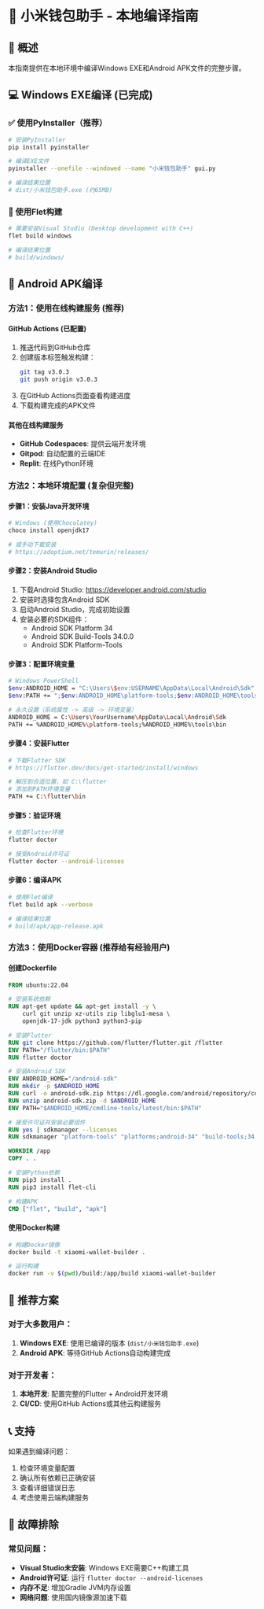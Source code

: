 # 📱 小米钱包助手 - 本地编译指南

## 🎯 概述
本指南提供在本地环境中编译Windows EXE和Android APK文件的完整步骤。

## 💻 Windows EXE编译 (已完成)

### ✅ 使用PyInstaller（推荐）
```bash
# 安装PyInstaller
pip install pyinstaller

# 编译EXE文件
pyinstaller --onefile --windowed --name "小米钱包助手" gui.py

# 编译结果位置
# dist/小米钱包助手.exe (约65MB)
```

### 🔧 使用Flet构建
```bash
# 需要安装Visual Studio (Desktop development with C++)
flet build windows

# 编译结果位置
# build/windows/
```

## 📱 Android APK编译

### 方法1：使用在线构建服务 (推荐)

#### GitHub Actions (已配置)
1. 推送代码到GitHub仓库
2. 创建版本标签触发构建：
   ```bash
   git tag v3.0.3
   git push origin v3.0.3
   ```
3. 在GitHub Actions页面查看构建进度
4. 下载构建完成的APK文件

#### 其他在线构建服务
- **GitHub Codespaces**: 提供云端开发环境
- **Gitpod**: 自动配置的云端IDE
- **Replit**: 在线Python环境

### 方法2：本地环境配置 (复杂但完整)

#### 步骤1：安装Java开发环境
```bash
# Windows (使用Chocolatey)
choco install openjdk17

# 或手动下载安装
# https://adoptium.net/temurin/releases/
```

#### 步骤2：安装Android Studio
1. 下载Android Studio: https://developer.android.com/studio
2. 安装时选择包含Android SDK
3. 启动Android Studio，完成初始设置
4. 安装必要的SDK组件：
   - Android SDK Platform 34
   - Android SDK Build-Tools 34.0.0
   - Android SDK Platform-Tools

#### 步骤3：配置环境变量
```bash
# Windows PowerShell
$env:ANDROID_HOME = "C:\Users\$env:USERNAME\AppData\Local\Android\Sdk"
$env:PATH += ";$env:ANDROID_HOME\platform-tools;$env:ANDROID_HOME\tools\bin"

# 永久设置（系统属性 -> 高级 -> 环境变量）
ANDROID_HOME = C:\Users\YourUsername\AppData\Local\Android\Sdk
PATH += %ANDROID_HOME%\platform-tools;%ANDROID_HOME%\tools\bin
```

#### 步骤4：安装Flutter
```bash
# 下载Flutter SDK
# https://flutter.dev/docs/get-started/install/windows

# 解压到合适位置，如 C:\flutter
# 添加到PATH环境变量
PATH += C:\flutter\bin
```

#### 步骤5：验证环境
```bash
# 检查Flutter环境
flutter doctor

# 接受Android许可证
flutter doctor --android-licenses
```

#### 步骤6：编译APK
```bash
# 使用Flet编译
flet build apk --verbose

# 编译结果位置
# build/apk/app-release.apk
```

### 方法3：使用Docker容器 (推荐给有经验用户)

#### 创建Dockerfile
```dockerfile
FROM ubuntu:22.04

# 安装系统依赖
RUN apt-get update && apt-get install -y \
    curl git unzip xz-utils zip libglu1-mesa \
    openjdk-17-jdk python3 python3-pip

# 安装Flutter
RUN git clone https://github.com/flutter/flutter.git /flutter
ENV PATH="/flutter/bin:$PATH"
RUN flutter doctor

# 安装Android SDK
ENV ANDROID_HOME="/android-sdk"
RUN mkdir -p $ANDROID_HOME
RUN curl -o android-sdk.zip https://dl.google.com/android/repository/commandlinetools-linux-9477386_latest.zip
RUN unzip android-sdk.zip -d $ANDROID_HOME
ENV PATH="$ANDROID_HOME/cmdline-tools/latest/bin:$PATH"

# 接受许可证并安装必要组件
RUN yes | sdkmanager --licenses
RUN sdkmanager "platform-tools" "platforms;android-34" "build-tools;34.0.0"

WORKDIR /app
COPY . .

# 安装Python依赖
RUN pip3 install .
RUN pip3 install flet-cli

# 构建APK
CMD ["flet", "build", "apk"]
```

#### 使用Docker构建
```bash
# 构建Docker镜像
docker build -t xiaomi-wallet-builder .

# 运行构建
docker run -v $(pwd)/build:/app/build xiaomi-wallet-builder
```

## 🚀 推荐方案

### 对于大多数用户：
1. **Windows EXE**: 使用已编译的版本 (`dist/小米钱包助手.exe`)
2. **Android APK**: 等待GitHub Actions自动构建完成

### 对于开发者：
1. **本地开发**: 配置完整的Flutter + Android开发环境
2. **CI/CD**: 使用GitHub Actions或其他云构建服务

## 📞 支持

如果遇到编译问题：
1. 检查环境变量配置
2. 确认所有依赖已正确安装
3. 查看详细错误日志
4. 考虑使用云端构建服务

## 🔧 故障排除

### 常见问题：
- **Visual Studio未安装**: Windows EXE需要C++构建工具
- **Android许可证**: 运行 `flutter doctor --android-licenses`
- **内存不足**: 增加Gradle JVM内存设置
- **网络问题**: 使用国内镜像源加速下载
